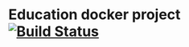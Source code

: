 # Education docker project [![Build Status](https://travis-ci.org/Djekswon/education-docker.svg?branch=main)](https://travis-ci.org/Djekswon/education-docker)

